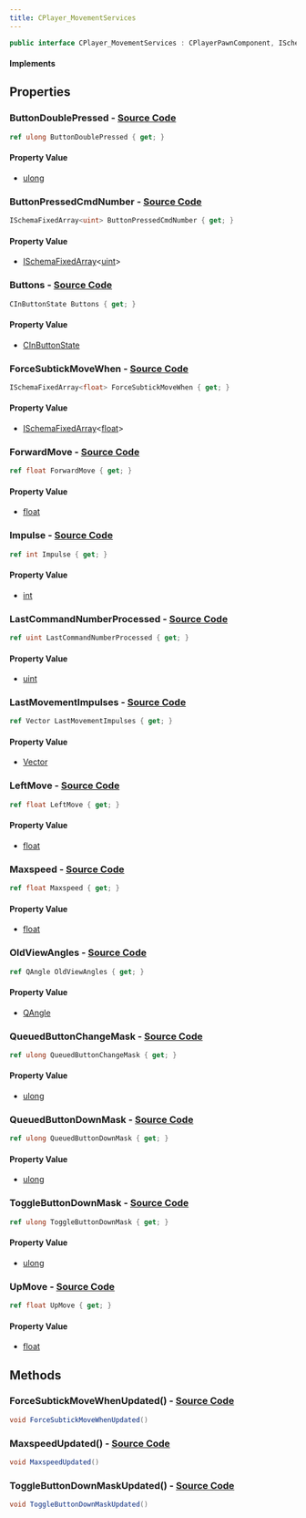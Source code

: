 ```yaml
---
title: CPlayer_MovementServices
---
```


```csharp
public interface CPlayer_MovementServices : CPlayerPawnComponent, ISchemaClass<CPlayerPawnComponent>, ISchemaClass<CPlayer_MovementServices>, ISchemaField, ISchemaClass, INativeHandle
```

#### Implements

## Properties

### **ButtonDoublePressed** - [Source Code](https://github.com/swiftly-solution/swiftlys2/blob/main/managed/src/SwiftlyS2.Generated/Schemas/Interfaces/CPlayer_MovementServices.cs#L24)

```csharp
ref ulong ButtonDoublePressed { get; }
```

#### Property Value

- [ulong](https://learn.microsoft.com/dotnet/api/system.uint64)

### **ButtonPressedCmdNumber** - [Source Code](https://github.com/swiftly-solution/swiftlys2/blob/main/managed/src/SwiftlyS2.Generated/Schemas/Interfaces/CPlayer_MovementServices.cs#L26)

```csharp
ISchemaFixedArray<uint> ButtonPressedCmdNumber { get; }
```

#### Property Value

- [ISchemaFixedArray](/docs/api/shared/schemas/ischemafixedarray-1)<[uint](https://learn.microsoft.com/dotnet/api/system.uint32)>

### **Buttons** - [Source Code](https://github.com/swiftly-solution/swiftlys2/blob/main/managed/src/SwiftlyS2.Generated/Schemas/Interfaces/CPlayer_MovementServices.cs#L18)

```csharp
CInButtonState Buttons { get; }
```

#### Property Value

- [CInButtonState](/docs/api/shared/schemadefinitions/cinbuttonstate)

### **ForceSubtickMoveWhen** - [Source Code](https://github.com/swiftly-solution/swiftlys2/blob/main/managed/src/SwiftlyS2.Generated/Schemas/Interfaces/CPlayer_MovementServices.cs#L34)

```csharp
ISchemaFixedArray<float> ForceSubtickMoveWhen { get; }
```

#### Property Value

- [ISchemaFixedArray](/docs/api/shared/schemas/ischemafixedarray-1)<[float](https://learn.microsoft.com/dotnet/api/system.single)>

### **ForwardMove** - [Source Code](https://github.com/swiftly-solution/swiftlys2/blob/main/managed/src/SwiftlyS2.Generated/Schemas/Interfaces/CPlayer_MovementServices.cs#L36)

```csharp
ref float ForwardMove { get; }
```

#### Property Value

- [float](https://learn.microsoft.com/dotnet/api/system.single)

### **Impulse** - [Source Code](https://github.com/swiftly-solution/swiftlys2/blob/main/managed/src/SwiftlyS2.Generated/Schemas/Interfaces/CPlayer_MovementServices.cs#L16)

```csharp
ref int Impulse { get; }
```

#### Property Value

- [int](https://learn.microsoft.com/dotnet/api/system.int32)

### **LastCommandNumberProcessed** - [Source Code](https://github.com/swiftly-solution/swiftlys2/blob/main/managed/src/SwiftlyS2.Generated/Schemas/Interfaces/CPlayer_MovementServices.cs#L28)

```csharp
ref uint LastCommandNumberProcessed { get; }
```

#### Property Value

- [uint](https://learn.microsoft.com/dotnet/api/system.uint32)

### **LastMovementImpulses** - [Source Code](https://github.com/swiftly-solution/swiftlys2/blob/main/managed/src/SwiftlyS2.Generated/Schemas/Interfaces/CPlayer_MovementServices.cs#L42)

```csharp
ref Vector LastMovementImpulses { get; }
```

#### Property Value

- [Vector](/docs/api/shared/natives/vector)

### **LeftMove** - [Source Code](https://github.com/swiftly-solution/swiftlys2/blob/main/managed/src/SwiftlyS2.Generated/Schemas/Interfaces/CPlayer_MovementServices.cs#L38)

```csharp
ref float LeftMove { get; }
```

#### Property Value

- [float](https://learn.microsoft.com/dotnet/api/system.single)

### **Maxspeed** - [Source Code](https://github.com/swiftly-solution/swiftlys2/blob/main/managed/src/SwiftlyS2.Generated/Schemas/Interfaces/CPlayer_MovementServices.cs#L32)

```csharp
ref float Maxspeed { get; }
```

#### Property Value

- [float](https://learn.microsoft.com/dotnet/api/system.single)

### **OldViewAngles** - [Source Code](https://github.com/swiftly-solution/swiftlys2/blob/main/managed/src/SwiftlyS2.Generated/Schemas/Interfaces/CPlayer_MovementServices.cs#L44)

```csharp
ref QAngle OldViewAngles { get; }
```

#### Property Value

- [QAngle](/docs/api/shared/natives/qangle)

### **QueuedButtonChangeMask** - [Source Code](https://github.com/swiftly-solution/swiftlys2/blob/main/managed/src/SwiftlyS2.Generated/Schemas/Interfaces/CPlayer_MovementServices.cs#L22)

```csharp
ref ulong QueuedButtonChangeMask { get; }
```

#### Property Value

- [ulong](https://learn.microsoft.com/dotnet/api/system.uint64)

### **QueuedButtonDownMask** - [Source Code](https://github.com/swiftly-solution/swiftlys2/blob/main/managed/src/SwiftlyS2.Generated/Schemas/Interfaces/CPlayer_MovementServices.cs#L20)

```csharp
ref ulong QueuedButtonDownMask { get; }
```

#### Property Value

- [ulong](https://learn.microsoft.com/dotnet/api/system.uint64)

### **ToggleButtonDownMask** - [Source Code](https://github.com/swiftly-solution/swiftlys2/blob/main/managed/src/SwiftlyS2.Generated/Schemas/Interfaces/CPlayer_MovementServices.cs#L30)

```csharp
ref ulong ToggleButtonDownMask { get; }
```

#### Property Value

- [ulong](https://learn.microsoft.com/dotnet/api/system.uint64)

### **UpMove** - [Source Code](https://github.com/swiftly-solution/swiftlys2/blob/main/managed/src/SwiftlyS2.Generated/Schemas/Interfaces/CPlayer_MovementServices.cs#L40)

```csharp
ref float UpMove { get; }
```

#### Property Value

- [float](https://learn.microsoft.com/dotnet/api/system.single)

## Methods

### **ForceSubtickMoveWhenUpdated()** - [Source Code](https://github.com/swiftly-solution/swiftlys2/blob/main/managed/src/SwiftlyS2.Generated/Schemas/Interfaces/CPlayer_MovementServices.cs#L48)

```csharp
void ForceSubtickMoveWhenUpdated()
```

### **MaxspeedUpdated()** - [Source Code](https://github.com/swiftly-solution/swiftlys2/blob/main/managed/src/SwiftlyS2.Generated/Schemas/Interfaces/CPlayer_MovementServices.cs#L47)

```csharp
void MaxspeedUpdated()
```

### **ToggleButtonDownMaskUpdated()** - [Source Code](https://github.com/swiftly-solution/swiftlys2/blob/main/managed/src/SwiftlyS2.Generated/Schemas/Interfaces/CPlayer_MovementServices.cs#L46)

```csharp
void ToggleButtonDownMaskUpdated()
```

